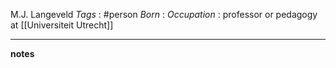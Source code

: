 M.J. Langeveld
*Tags* : #person 
*Born* :
*Occupation* : professor or pedagogy at [[Universiteit Utrecht]]

---
**notes**